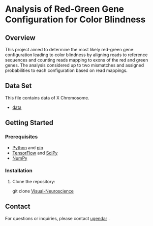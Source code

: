 # Analysis of Red-Green Gene Configuration for Color Blindness

## Overview
This project aimed to determine the most likely red-green gene configuration leading to color blindness by aligning reads to reference sequences and counting reads mapping to exons of the red and green genes. The analysis considered up to two mismatches and assigned probabilities to each configuration based on read mappings.

## Data Set
This file contains data of X Chromosome.
- [data](https://ece.iisc.ac.in/~rajeshs/E0259/chrX_bwt.zip)

## Getting Started

### Prerequisites

- [Python](https://www.python.org/) and [pip](https://pip.pypa.io/)
- [TensorFlow](https://www.tensorflow.org/) and [SciPy](https://scipy.org/)
- [NumPy](https://numpy.org/) 


### Installation

1. Clone the repository:

   git clone [Visual-Neuroscience](https://github.com/ugendar07/Color-Blindness.git)


## Contact
For questions or inquiries, please contact [ugendar](mailto:ugendar07@gmail.com) .
